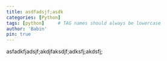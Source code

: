 ```yaml
---
title: asdfadsjf;asdk 
categories: [Python]
tags: [python]     # TAG names should always be lowercase
author: 'Babin'
pin: true
---
```


asfadkfjadsjf;akdjfaksdjf;adksfj;akdsfj;